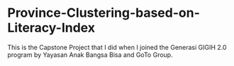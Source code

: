# Province-Clustering-based-on-Literacy-Index
This is the Capstone Project that I did when I joined the Generasi GIGIH 2.0 program by Yayasan Anak Bangsa Bisa and GoTo Group.
